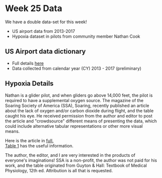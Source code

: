 # Week 25 Data

We have a double data-set for this week!

* US airport data from 2013-2017 
* Hypoxia dataset in pilots from community member Nathan Cook

## US Airport data dictionary
* Full details [here](https://www.faa.gov/airports/planning_capacity/passenger_allcargo_stats/categories/)
* Data collected from calendar year (CY) 2013 - 2017 (preliminary)

## Hypoxia Details

Nathan is a glider pilot, and when gliders go above 14,000 feet, the pilot is required to have a supplemental oxygen source. The magazine of the Soaring Society of America (SSA), Soaring, recently published an article about the lack of oxygen and/or carbon dioxide during flight, and the table caught his eye. He received permission from the author and editor to post the article and "crowdsource" different means of presenting the data, which could include alternative tabular representations or other more visual means.

Here is the article in [full.](https://github.com/rfordatascience/tidytuesday/files/2343596/Hypoxia.Article.proof.pdf)<br/> [Table 1](https://github.com/rfordatascience/tidytuesday/blob/master/data/2018-09-18/hypoxia.csv) has the useful information. 

The author, the editor, and I are very interested in the products of everyone's imaginations! SSA is a non-profit, the author was not paid for his work, and the table originated from Guyton & Hall: Textbook of Medical Physiology, 12th ed. Attribution is all that is requested.
